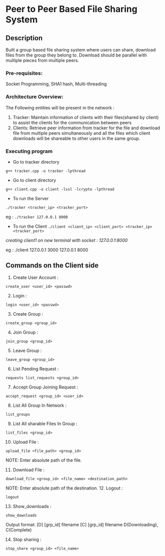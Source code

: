 # Peer to Peer Based File Sharing System


## Description

Built a group based file sharing system where users can share, download files from the group they belong to. Download should be parallel with multiple pieces from multiple peers.


### Pre-requisites:
Socket Programming, SHA1 hash, Multi-threading

### Architecture Overview:
The Following entities will be present in the network :
1. Tracker:
Maintain information of clients with their files(shared by client) to assist the clients for the communication between peers
2. Clients:
Retrieve peer information from tracker for the file and download file from multiple peers simultaneously and all the files which client downloads will be shareable to other users in the same group.

### Executing program

* Go to tracker directory

`g++ tracker.cpp -o tracker -lpthread`

* Go to client directory

`g++ client.cpp -o client -lssl -lcrypto -lpthread`

* To run the Server

`./tracker <tracker_ip> <tracker_port>`

eg : ````./tracker 127.0.0.1 8000````

* To run the Client
`./client <client_ip> <client_port> <tracker_ip> <tracker_port>`

*creating client1 on new terminal with socket : 127.0.0.1:8000*

eg : ./client 127.0.0.1 3000 127.0.0.1 8000


## Commands on the Client side
1. Create User Account :

`create_user <user_id> <passwd>`

2. Login :

`login <user_id> <passwd>`

3. Create Group :

`create_group <group_id>`

4. Join Group :

`join_group <group_id>`

5. Leave Group :

`leave_group <group_id>`

6. List Pending Request :

`requests list_requests <group_id>`

7. Accept Group Joining Request :

`accept_request <group_id> <user_id>`

8. List All Group In Network :

`list_groups`

9. List All sharable Files In Group :

`list_files <group_id>`

10. Upload File :

`upload_file <file_path> <group_id>`

NOTE: Enter absolute path of the file.

11. Download File :

`download_file <group_id> <file_name> <destination_path>`

NOTE: Enter absolute path of the destination.
12. Logout :

`logout`

13. Show_downloads :

`show_downloads`

Output format: [D] [grp_id] filename [C] [grp_id] filename D(Downloading), C(Complete)

14. Stop sharing :

`stop_share <group_id> <file_name>`